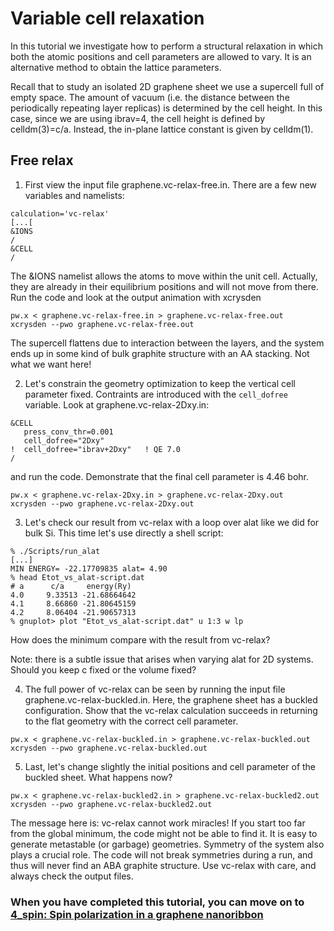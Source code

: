 # Variable cell relaxation
In this tutorial we investigate how to perform a structural relaxation in which both the atomic positions and cell parameters are allowed to vary. It is an alternative method to obtain the lattice parameters.

Recall that to study an isolated 2D graphene sheet we use a supercell full of empty space. The amount of vacuum (i.e. the distance between the periodically repeating layer replicas) is determined by the cell height. In this case, since we are  using ibrav=4, the cell height is defined by celldm(3)=c/a. Instead, the in-plane lattice constant is given by celldm(1).

## Free relax
  1. First view the input file graphene.vc-relax-free.in. There are a few new variables and namelists:
  ```
  calculation='vc-relax'
  [...[
  &IONS
  /
  &CELL
  /
  ``` 
  The &IONS namelist allows the atoms to move within the unit cell. Actually, they are already in their equilibrium positions and will not move from there. 
  Run the code and look at the output animation with xcrysden
  ```
  pw.x < graphene.vc-relax-free.in > graphene.vc-relax-free.out
  xcrysden --pwo graphene.vc-relax-free.out
  ```
  The supercell flattens due to interaction between the layers, and the system ends up in some kind of bulk graphite structure with an AA stacking. Not what we want here!

  2. Let's constrain the geometry optimization to keep the vertical cell parameter fixed. Contraints are introduced with the `cell_dofree` variable. Look at graphene.vc-relax-2Dxy.in:
  ```
  &CELL
     press_conv_thr=0.001
     cell_dofree="2Dxy"
  !  cell_dofree="ibrav+2Dxy"   ! QE 7.0
  /
  ```
  and run the code. Demonstrate that the final cell parameter is 4.46 bohr.
  ```
  pw.x < graphene.vc-relax-2Dxy.in > graphene.vc-relax-2Dxy.out
  xcrysden --pwo graphene.vc-relax-2Dxy.out
  ```

  3. Let's check our result from vc-relax with a loop over alat like we did for bulk Si. This time let's use directly a shell script:
  ```
  % ./Scripts/run_alat
  [...]
  MIN ENERGY= -22.17709835 alat= 4.90
  % head Etot_vs_alat-script.dat
  # a      c/a     energy(Ry)
  4.0     9.33513 -21.68664642
  4.1     8.66860 -21.80645159
  4.2     8.06404 -21.90657313
  % gnuplot> plot "Etot_vs_alat-script.dat" u 1:3 w lp
  ```
  
  How does the minimum compare with the result from vc-relax?

  Note: there is a subtle issue that arises when varying alat for 2D systems. Should you keep c fixed or the volume fixed?   

  4. The full power of vc-relax can be seen by running the input file graphene.vc-relax-buckled.in. Here, the graphene sheet has a buckled configuration. Show that the vc-relax calculation succeeds in returning to the flat geometry with the correct cell parameter.
  ```
  pw.x < graphene.vc-relax-buckled.in > graphene.vc-relax-buckled.out
  xcrysden --pwo graphene.vc-relax-buckled.out
  ```
  
  5. Last, let's change slightly the initial positions and cell parameter of the buckled sheet. What happens now?
  ```
  pw.x < graphene.vc-relax-buckled2.in > graphene.vc-relax-buckled2.out
  xcrysden --pwo graphene.vc-relax-buckled2.out
  ```
  The message here is: vc-relax cannot work miracles! If you start too far from the global minimum, the code might not be able to find it. It is easy to generate metastable (or garbage) geometries. Symmetry of the system also plays a crucial role. The code will not break symmetries during a run, and thus will never find an ABA graphite structure. Use vc-relax with care, and always check the output files.

### When you have completed this tutorial, you can move on to [4_spin: Spin polarization in a graphene nanoribbon](../4_spin)
